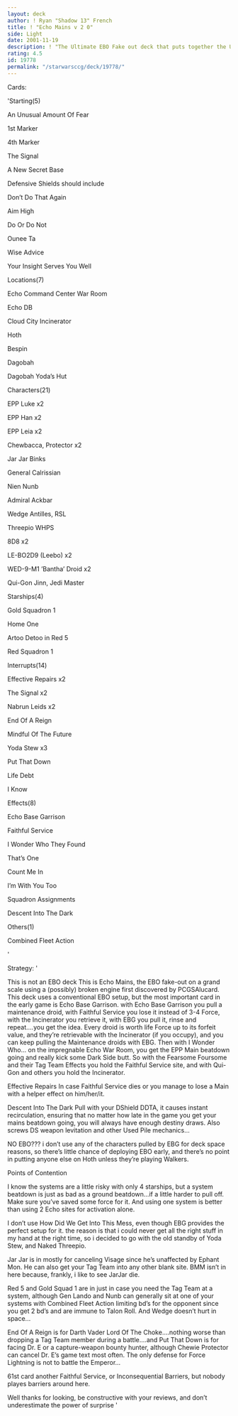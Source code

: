 ```yaml
---
layout: deck
author: ! Ryan "Shadow 13" French
title: ! "Echo Mains v 2 0"
side: Light
date: 2001-11-19
description: ! "The Ultimate EBO Fake out deck that puts together the Ultimate Beatdown Force. Try it, you’ll like it."
rating: 4.5
id: 19778
permalink: "/starwarsccg/deck/19778/"
---
```

Cards: 

'Starting(5)

An Unusual Amount Of Fear

1st Marker

4th Marker

The Signal

A New Secret Base


Defensive Shields should include

Don’t Do That Again

Aim High

Do Or Do Not

Ounee Ta

Wise Advice

Your Insight Serves You Well


Locations(7)

Echo Command Center War Room

Echo DB

Cloud City Incinerator

Hoth

Bespin

Dagobah

Dagobah Yoda’s Hut


Characters(21)

EPP Luke x2

EPP Han x2

EPP Leia x2

Chewbacca, Protector x2

Jar Jar Binks

General Calrissian

Nien Nunb

Admiral Ackbar

Wedge Antilles, RSL

Threepio WHPS

8D8 x2

LE-BO2D9 (Leebo) x2

WED-9-M1 ’Bantha’ Droid x2

Qui-Gon Jinn, Jedi Master


Starships(4)

Gold Squadron 1

Home One

Artoo Detoo in Red 5

Red Squadron 1


Interrupts(14)

Effective Repairs x2

The Signal x2

Nabrun Leids x2

End Of A Reign

Mindful Of The Future

Yoda Stew x3

Put That Down

Life Debt

I Know


Effects(8)

Echo Base Garrison

Faithful Service

I Wonder Who They Found

That’s One

Count Me In

I’m With You Too

Squadron Assignments

Descent Into The Dark


Others(1)

Combined Fleet Action

'

Strategy: '

This is not an EBO deck  This is Echo Mains, the EBO fake-out on a grand scale using a (possibly) broken engine first discovered by PCGSAlucard.  This deck uses a conventional EBO setup, but the most important card in the early game is Echo Base Garrison.  with Echo Base Garrison you pull a maintenance droid, with Faithful Service you lose it instead of 3-4 Force, with the Incinerator you retrieve it, with EBG you pull it, rinse and repeat....you get the idea.  Every droid is worth life Force up to its forfeit value, and they’re retrievable with the Incinerator (if you occupy), and you can keep pulling the Maintenance droids with EBG.  Then with I Wonder Who... on the impregnable Echo War Room, you get the EPP Main beatdown going and really kick some Dark Side butt.  So with the Fearsome Foursome and their Tag Team Effects you hold the Faithful Service site, and with Qui-Gon and others you hold the Incinerator.


Effective Repairs In case Faithful Service dies or you manage to lose a Main with a helper effect on him/her/it.


Descent Into The Dark Pull with your DShield DDTA, it causes instant recirculation, ensuring that no matter how late in the game you get your mains beatdown going, you will always have enough destiny draws.  Also screws DS weapon levitation and other Used Pile mechanics...


NO EBO???  i don’t use any of the characters pulled by EBG for deck space reasons, so there’s little chance of deploying EBO early, and there’s no point in putting anyone else on Hoth unless they’re playing Walkers.


  Points of Contention 

I know the systems are a little risky with only 4 starships, but a system beatdown is just as bad as a ground beatdown...if a little harder to pull off.  Make sure you’ve saved some force for it.  And using one system is better than using 2 Echo sites for activation alone.


I don’t use How Did We Get Into This Mess, even though EBG provides the perfect setup for it.  the reason is that i could never get all the right stuff in my hand at the right time, so i decided to go with the old standby of Yoda Stew, and Naked Threepio.


Jar Jar is in mostly for canceling Visage since he’s unaffected by Ephant Mon. He can also get your Tag Team into any other blank site.  BMM isn’t in here because, frankly, i like to see JarJar die.


Red 5 and Gold Squad 1 are in just in case you need the Tag Team at a system, although Gen Lando and Nunb can generally sit at one of your systems with Combined Fleet Action limiting bd’s for the opponent since you get 2 bd’s and are immune to Talon Roll.  And Wedge doesn’t hurt in space...


End Of A Reign is for Darth Vader Lord Of The Choke....nothing worse than dropping a Tag Team member during a battle....and Put That Down is for facing Dr. E or a capture-weapon bounty hunter, although Chewie Protector can cancel Dr. E’s game text most often.  The only defense for Force Lightning is not to battle the Emperor...


61st card another Faithful Service, or Inconsequential Barriers, but nobody playes barriers around here.

Well thanks for looking, be constructive with your reviews, and don’t underestimate the power of surprise '
